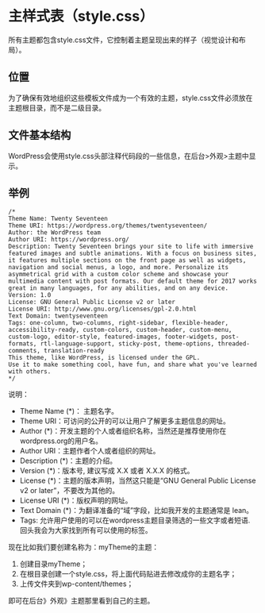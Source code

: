 # 主样式表（style.css）

所有主题都包含style.css文件，它控制着主题呈现出来的样子（视觉设计和布局）。

## 位置

为了确保有效地组织这些模板文件成为一个有效的主题，style.css文件必须放在主题根目录，而不是二级目录。

## 文件基本结构

WordPress会使用style.css头部注释代码段的一些信息，在后台>外观>主题中显示。

## 举例

```
/*
Theme Name: Twenty Seventeen
Theme URI: https://wordpress.org/themes/twentyseventeen/
Author: the WordPress team
Author URI: https://wordpress.org/
Description: Twenty Seventeen brings your site to life with immersive featured images and subtle animations. With a focus on business sites, it features multiple sections on the front page as well as widgets, navigation and social menus, a logo, and more. Personalize its asymmetrical grid with a custom color scheme and showcase your multimedia content with post formats. Our default theme for 2017 works great in many languages, for any abilities, and on any device.
Version: 1.0
License: GNU General Public License v2 or later
License URI: http://www.gnu.org/licenses/gpl-2.0.html
Text Domain: twentyseventeen
Tags: one-column, two-columns, right-sidebar, flexible-header, accessibility-ready, custom-colors, custom-header, custom-menu, custom-logo, editor-style, featured-images, footer-widgets, post-formats, rtl-language-support, sticky-post, theme-options, threaded-comments, translation-ready
This theme, like WordPress, is licensed under the GPL.
Use it to make something cool, have fun, and share what you've learned with others.
*/
```

说明：

- Theme Name (*)： 主题名字。
- Theme URI：可访问的公开的可以让用户了解更多主题信息的网址。
- Author (*)：开发主题的个人或者组织名称，当然还是推荐使用你在wordpress.org的用户名。
- Author URI：主题作者个人或者组织的网址。
- Description (*)：主题的介绍。
- Version (*)：版本号, 建议写成 X.X 或者 X.X.X 的格式。
- License (*)：主题的版本声明，当然这只能是“GNU General Public License v2 or later”，不要改为其他的。
- License URI (*)：版权声明的网址。
- Text Domain (*)：为翻译准备的“域”字段，比如我开发的主题通常是 lean。
- Tags: 允许用户使用的可以在wordpress主题目录筛选的一些文字或者短语. 回头我会为大家找到所有可以使用的标签。


现在比如我们要创建名称为：myTheme的主题：
1. 创建目录myTheme；
2. 在根目录创建一个style.css，将上面代码贴进去修改成你的主题名字；
3. 上传文件夹到wp-content/themes；

即可在后台》外观》主题那里看到自己的主题。

